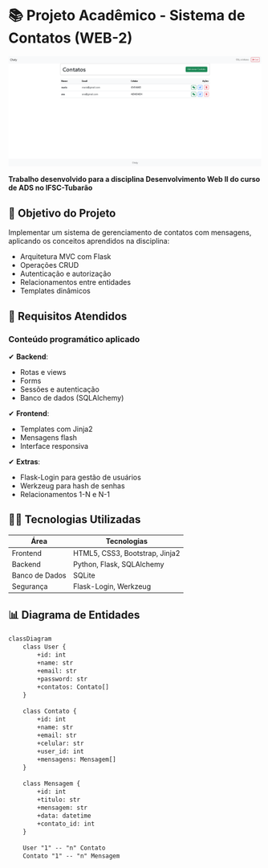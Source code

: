 # 📚 Projeto Acadêmico - Sistema de Contatos (WEB-2)

![Screenshot do Sistema](static/contacts_list.png)

**Trabalho desenvolvido para a disciplina Desenvolvimento Web II do curso de ADS no IFSC-Tubarão**

## 📝 Objetivo do Projeto

Implementar um sistema de gerenciamento de contatos com mensagens, aplicando os conceitos aprendidos na disciplina:
- Arquitetura MVC com Flask
- Operações CRUD
- Autenticação e autorização
- Relacionamentos entre entidades
- Templates dinâmicos

## 🎯 Requisitos Atendidos

### Conteúdo programático aplicado
✔ **Backend**: 
- Rotas e views
- Forms
- Sessões e autenticação
- Banco de dados (SQLAlchemy)

✔ **Frontend**:
- Templates com Jinja2
- Mensagens flash
- Interface responsiva

✔ **Extras**:
- Flask-Login para gestão de usuários
- Werkzeug para hash de senhas
- Relacionamentos 1-N e N-1

## 🧑‍💻 Tecnologias Utilizadas

| Área         | Tecnologias                          |
|--------------|--------------------------------------|
| Frontend     | HTML5, CSS3, Bootstrap, Jinja2       |
| Backend      | Python, Flask, SQLAlchemy            |
| Banco de Dados | SQLite            |
| Segurança    | Flask-Login, Werkzeug      |

## 📊 Diagrama de Entidades

```mermaid
classDiagram
    class User {
        +id: int
        +name: str
        +email: str
        +password: str
        +contatos: Contato[]
    }
    
    class Contato {
        +id: int
        +name: str
        +email: str
        +celular: str
        +user_id: int
        +mensagens: Mensagem[]
    }
    
    class Mensagem {
        +id: int
        +titulo: str
        +mensagem: str
        +data: datetime
        +contato_id: int
    }
    
    User "1" -- "n" Contato
    Contato "1" -- "n" Mensagem
